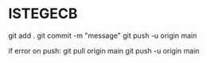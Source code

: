 # ISTEGECB


git add .
git commit -m "message"
git push -u origin main

if error on push:
  git pull origin main 
  git push -u origin main 
